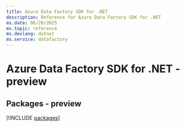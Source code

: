 ```yaml
---
title: Azure Data Factory SDK for .NET
description: Reference for Azure Data Factory SDK for .NET
ms.date: 06/20/2025
ms.topic: reference
ms.devlang: dotnet
ms.service: datafactory
---
```

# Azure Data Factory SDK for .NET - preview
## Packages - preview
[!INCLUDE [packages](data-factory-index.md)]